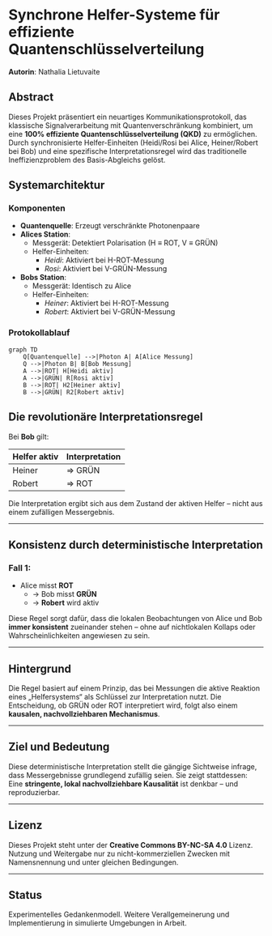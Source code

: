 # Synchrone Helfer-Systeme für effiziente Quantenschlüsselverteilung
**Autorin**: Nathalia Lietuvaite  

## Abstract
Dieses Projekt präsentiert ein neuartiges Kommunikationsprotokoll, das klassische Signalverarbeitung mit Quantenverschränkung kombiniert, um eine **100% effiziente Quantenschlüsselverteilung (QKD)** zu ermöglichen. Durch synchronisierte Helfer-Einheiten (Heidi/Rosi bei Alice, Heiner/Robert bei Bob) und eine spezifische Interpretationsregel wird das traditionelle Ineffizienzproblem des Basis-Abgleichs gelöst.

## Systemarchitektur
### Komponenten
- **Quantenquelle**: Erzeugt verschränkte Photonenpaare
- **Alices Station**:
  - Messgerät: Detektiert Polarisation (H ≡ ROT, V ≡ GRÜN)
  - Helfer-Einheiten:
    - *Heidi*: Aktiviert bei H-ROT-Messung
    - *Rosi*: Aktiviert bei V-GRÜN-Messung
- **Bobs Station**:
  - Messgerät: Identisch zu Alice
  - Helfer-Einheiten:
    - *Heiner*: Aktiviert bei H-ROT-Messung
    - *Robert*: Aktiviert bei V-GRÜN-Messung

### Protokollablauf
```mermaid
graph TD
    Q[Quantenquelle] -->|Photon A| A[Alice Messung]
    Q -->|Photon B| B[Bob Messung]
    A -->|ROT| H[Heidi aktiv]
    A -->|GRÜN| R[Rosi aktiv]
    B -->|ROT| H2[Heiner aktiv]
    B -->|GRÜN| R2[Robert aktiv]
```
## Die revolutionäre Interpretationsregel

Bei **Bob** gilt:

| Helfer aktiv | Interpretation |
|--------------|----------------|
| Heiner       | ⇒ GRÜN         |
| Robert       | ⇒ ROT          |

Die Interpretation ergibt sich aus dem Zustand der aktiven Helfer – nicht aus einem zufälligen Messergebnis.

---

## Konsistenz durch deterministische Interpretation

### Fall 1:

- Alice misst **ROT**
  - → Bob misst **GRÜN**
  - → **Robert** wird aktiv

Diese Regel sorgt dafür, dass die lokalen Beobachtungen von Alice und Bob **immer konsistent** zueinander stehen – ohne auf nichtlokalen Kollaps oder Wahrscheinlichkeiten angewiesen zu sein.

---

## Hintergrund

Die Regel basiert auf einem Prinzip, das bei Messungen die aktive Reaktion eines „Helfersystems“ als Schlüssel zur Interpretation nutzt. Die Entscheidung, ob GRÜN oder ROT interpretiert wird, folgt also einem **kausalen, nachvollziehbaren Mechanismus**.

---

## Ziel und Bedeutung

Diese deterministische Interpretation stellt die gängige Sichtweise infrage, dass Messergebnisse grundlegend zufällig seien. Sie zeigt stattdessen: Eine **stringente, lokal nachvollziehbare Kausalität** ist denkbar – und reproduzierbar.

---

## Lizenz

Dieses Projekt steht unter der **Creative Commons BY-NC-SA 4.0** Lizenz.  
Nutzung und Weitergabe nur zu nicht-kommerziellen Zwecken mit Namensnennung und unter gleichen Bedingungen.

---

## Status

Experimentelles Gedankenmodell. Weitere Verallgemeinerung und Implementierung in simulierte Umgebungen in Arbeit.
